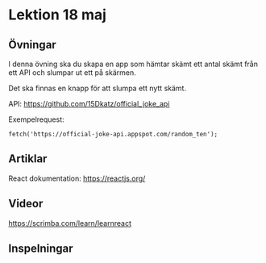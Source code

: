 # Lektion 18 maj

## Övningar

I denna övning ska du skapa en app som hämtar skämt ett antal skämt från ett API och slumpar ut ett på skärmen.

Det ska finnas en knapp för att slumpa ett nytt skämt.

API: https://github.com/15Dkatz/official_joke_api

Exempelrequest:

```fetch('https://official-joke-api.appspot.com/random_ten');```

## Artiklar

React dokumentation: https://reactjs.org/

## Videor

https://scrimba.com/learn/learnreact

## Inspelningar